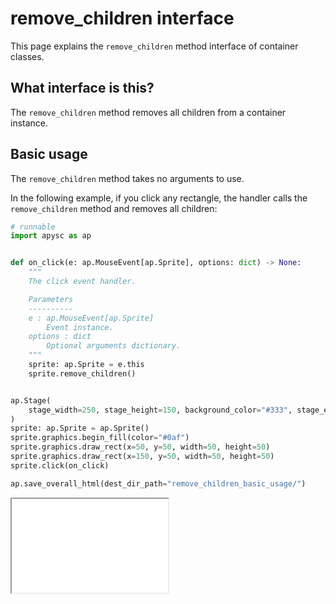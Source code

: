 # remove_children interface

This page explains the `remove_children` method interface of container classes.

## What interface is this?

The `remove_children` method removes all children from a container instance.

## Basic usage

The `remove_children` method takes no arguments to use.

In the following example, if you click any rectangle, the handler calls the `remove_children` method and removes all children:

```py
# runnable
import apysc as ap


def on_click(e: ap.MouseEvent[ap.Sprite], options: dict) -> None:
    """
    The click event handler.

    Parameters
    ----------
    e : ap.MouseEvent[ap.Sprite]
        Event instance.
    options : dict
        Optional arguments dictionary.
    """
    sprite: ap.Sprite = e.this
    sprite.remove_children()


ap.Stage(
    stage_width=250, stage_height=150, background_color="#333", stage_elem_id="stage"
)
sprite: ap.Sprite = ap.Sprite()
sprite.graphics.begin_fill(color="#0af")
sprite.graphics.draw_rect(x=50, y=50, width=50, height=50)
sprite.graphics.draw_rect(x=150, y=50, width=50, height=50)
sprite.click(on_click)

ap.save_overall_html(dest_dir_path="remove_children_basic_usage/")
```

<iframe src="static/remove_children_basic_usage/index.html" width="250" height="150"></iframe>
